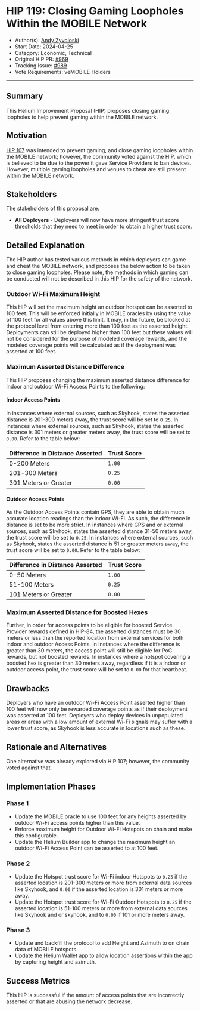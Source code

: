 # HIP 119: Closing Gaming Loopholes Within the MOBILE Network

- Author(s): [Andy Zyvoloski](https://github.com/heatedlime)
- Start Date: 2024-04-25
- Category: Economic, Technical
- Original HIP PR: [#969](https://github.com/helium/HIP/pull/969)
- Tracking Issue: [#989](https://github.com/helium/HIP/issues/989)
- Vote Requirements: veMOBILE Holders

---

## Summary
This Helium Improvement Proposal (HIP) proposes closing gaming loopholes to help prevent gaming within the MOBILE network.

## Motivation
[HIP 107](https://github.com/helium/HIP/blob/main/0107-preventing-gaming-within-the-mobile-network.md) was intended to prevent gaming, and close gaming loopholes within the MOBILE network; however, the community voted against the HIP, which is believed to be due to the power it gave Service Providers to ban devices. However, multiple gaming loopholes and venues to cheat are still present within the MOBILE network.

## Stakeholders
The stakeholders of this proposal are:

- **All Deployers** - Deployers will now have more stringent trust score thresholds that they need to meet in order to obtain a higher trust score.


## Detailed Explanation
The HIP author has tested various methods in which deployers can game and cheat the MOBILE network, and proposes the below action to be taken to close gaming loopholes. Please note, the methods in which gaming can be conducted will not be described in this HIP for the safety of the network.


### Outdoor Wi-Fi Maximum Height
This HIP will set the maximum height an outdoor hotspot can be asserted to 100 feet. This will be enforced initially in MOBILE oracles by using the value of 100 feet for all values above this limit. It may, in the future, be blocked at the protocol level from entering more than 100 feet as the asserted height. Deployments can still be deployed higher than 100 feet but these values will not be considered for the purpose of modeled coverage rewards, and the modeled coverage points will be calculated as if the deployment was asserted at 100 feet.

### Maximum Asserted Distance Difference
This HIP proposes changing the maximum asserted distance difference for indoor and outdoor Wi-Fi Access Points to the following:

#### Indoor Access Points
In instances where external sources, such as Skyhook, states the asserted distance is 201-300 meters away, the trust score will be set to `0.25`. In instances where external sources, such as Skyhook, states the asserted distance is 301 meters or greater meters away, the trust score will be set to `0.00`. Refer to the table below:

| Difference in Distance Asserted | Trust Score |
|---------------------------------|-------------|
| 0-200 Meters                    | `1.00`      |
| 201-300 Meters                  | `0.25`      |
| 301 Meters or Greater           | `0.00`      |

#### Outdoor Access Points
As the Outdoor Access Points contain GPS, they are able to obtain much accurate location readings than the indoor Wi-Fi. As such, the difference in distance is set to be more strict. In instances where GPS and or external sources, such as Skyhook, states the asserted distance 31-50 meters away, the trust score will be set to `0.25`. In instances where external sources, such as Skyhook, states the asserted distance is 51 or greater meters away, the trust score will be set to `0.00`. Refer to the table below:

| Difference in Distance Asserted | Trust Score |
|---------------------------------|-------------|
| 0-50 Meters                     | `1.00`      |
| 51-100 Meters                   | `0.25`      |
| 101 Meters or Greater           | `0.00`      |

### Maximum Asserted Distance for Boosted Hexes
Further, in order for access points to be eligible for boosted Service Provider rewards defined in HIP-84, the asserted distances must be 30 meters or less than the reported location from external services for both indoor and outdoor Access Points. In instances where the difference is greater than 30 meters, the access point will still be eligible for PoC rewards, but not boosted rewards. In instances where a hotspot covering a boosted hex is greater than 30 meters away, regardless if it is a indoor or outdoor access point, the trust score will be set to `0.00` for that heartbeat.


## Drawbacks

Deployers who have an outdoor Wi-Fi Access Point asserted higher than 100 feet will now only be rewarded coverage points as if their deployment was asserted at 100 feet.
Deployers who deploy devices in unpopulated areas or areas with a low amount of external Wi-Fi signals may suffer with a lower trust score, as Skyhook is less accurate in locations such as these.

## Rationale and Alternatives
One alternative was already explored via HIP 107; however, the community voted against that.

## Implementation Phases

### Phase 1

* Update the MOBILE oracle to use 100 feet for any heights asserted by outdoor Wi-Fi access points higher than this value.
* Enforce maximum height for Outdoor Wi-Fi Hotspots on chain and make this configurable.
* Update the Helium Builder app to change the maximum height an outdoor Wi-Fi Access Point can be asserted to at 100 feet.

### Phase 2

* Update the Hotspot trust score for Wi-Fi indoor Hotspots to `0.25` if the asserted location is 201-300 meters or more from external data sources like Skyhook, and `0.00` if the asserted location is 301 meters or more away.
* Update the Hotspot trust score for Wi-Fi Outdoor Hotspots to `0.25` if the asserted location is 51-100 meters or more from external data sources like Skyhook and or skyhook, and to `0.00` if 101 or more meters away.

### Phase 3
* Update and backfill the protocol to add Height and Azimuth to on chain data of MOBILE hotspots.
* Update the Helium Wallet app to allow location assertions within the app by capturing height and azimuth.

## Success Metrics
This HIP is successful if the amount of access points that are incorrectly asserted or that are abusing the network decrease.
